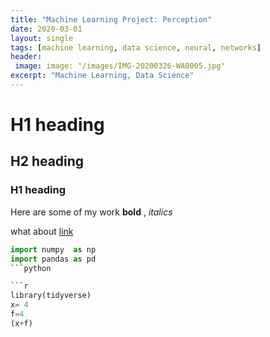 ```yaml
---
title: "Machine Learning Project: Perception"
date: 2020-03-01
layout: single
tags: [machine learning, data science, neural, networks]
header:
 image: image: "/images/IMG-20200326-WA0005.jpg"
excerpt: "Machine Learning, Data Science"
---
```

# H1 heading

## H2 heading

###  H1 heading
Here are some of my work **bold** , *italics*

what about [link](https://www.linkedin.com/in/richkaitoo/)

```python
import numpy  as np
import pandas as pd
```python

```r
library(tidyverse)
x= 4
f=4
(x+f)
```
